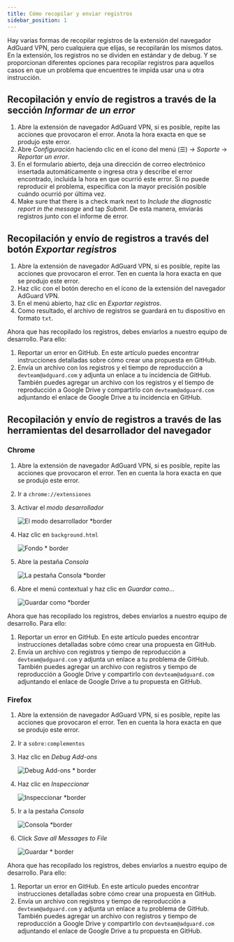 ```yaml
---
title: Cómo recopilar y enviar registros
sidebar_position: 1
---
```


Hay varias formas de recopilar registros de la extensión del navegador AdGuard VPN, pero cualquiera que elijas, se recopilarán los mismos datos. En la extensión, los registros no se dividen en estándar y de debug. Y se proporcionan diferentes opciones para recopilar registros para aquellos casos en que un problema que encuentres te impida usar una u otra instrucción.

## Recopilación y envío de registros a través de la sección *Informar de un error*

1. Abre la extensión de navegador AdGuard VPN, si es posible, repite las acciones que provocaron el error. Anota la hora exacta en que se produjo este error.
1. Abre *Configuración* haciendo clic en el ícono del menú (☰) → *Soporte* → *Reportar un error*.
1. En el formulario abierto, deja una dirección de correo electrónico insertada automáticamente o ingresa otra y describe el error encontrado, incluida la hora en que ocurrió este error. Si no puede reproducir el problema, especifica con la mayor precisión posible cuándo ocurrió por última vez.
1. Make sure that there is a check mark next to *Include the diagnostic report in the message* and tap *Submit*. De esta manera, enviarás registros junto con el informe de error.

## Recopilación y envío de registros a través del botón *Exportar registros*

1. Abre la extensión de navegador AdGuard VPN, si es posible, repite las acciones que provocaron el error. Ten en cuenta la hora exacta en que se produjo este error.
1. Haz clic con el botón derecho en el ícono de la extensión del navegador AdGuard VPN.
1. En el menú abierto, haz clic en *Exportar registros*.
1. Como resultado, el archivo de registros se guardará en tu dispositivo en formato `txt`.

Ahora que has recopilado los registros, debes enviarlos a nuestro equipo de desarrollo. Para ello:

1. Reportar un error en GitHub. En este artículo puedes encontrar instrucciones detalladas sobre cómo crear una propuesta en GitHub.
1. Envía un archivo con los registros y el tiempo de reproducción a `devteam@adguard.com` y adjunta un enlace a tu incidencia de GitHub. También puedes agregar un archivo con los registros y el tiempo de reproducción a Google Drive y compartirlo con `devteam@adguard.com` adjuntando el enlace de Google Drive a tu incidencia en GitHub.

## Recopilación y envío de registros a través de las herramientas del desarrollador del navegador

### Chrome

1. Abre la extensión de navegador AdGuard VPN, si es posible, repite las acciones que provocaron el error. Ten en cuenta la hora exacta en que se produjo este error.
1. Ir a `chrome://extensiones`
1. Activar el *modo desarrollador*

    ![El modo desarrollador *border](https://cdn.adguardvpn.com/content/kb/vpn/browser_extension/dev_mode.png)

1. Haz clic en `background.html`

    ![Fondo * border](https://cdn.adguardvpn.com/content/kb/vpn/browser_extension/backgroung.png)

1. Abre la pestaña *Consola*

    ![La pestaña Consola *border](https://cdn.adguardvpn.com/content/kb/vpn/browser_extension/console.png)

1. Abre el menú contextual y haz clic en *Guardar como…*

    ![Guardar como *border](https://cdn.adguardvpn.com/content/kb/vpn/browser_extension/save.png)

Ahora que has recopilado los registros, debes enviarlos a nuestro equipo de desarrollo. Para ello:

1. Reportar un error en GitHub. En este artículo puedes encontrar instrucciones detalladas sobre cómo crear una propuesta en GitHub.
1. Envía un archivo con registros y tiempo de reproducción a `devteam@adguard.com` y adjunta un enlace a tu problema de GitHub. También puedes agregar un archivo con registros y tiempo de reproducción a Google Drive y compartirlo con `devteam@adguard.com` adjuntando el enlace de Google Drive a tu propuesta en GitHub.

### Firefox

1. Abre la extensión de navegador AdGuard VPN, si es posible, repite las acciones que provocaron el error. Ten en cuenta la hora exacta en que se produjo este error.
1. Ir a `sobre:complementos`
1. Haz clic en *Debug Add-ons*

    ![Debug Add-ons * border](https://cdn.adguardvpn.com/content/kb/vpn/browser_extension/add-ons.png)

1. Haz clic en *Inspeccionar*

    ![Inspeccionar *border](https://cdn.adguardvpn.com/content/kb/vpn/browser_extension/inspect.png)

1. Ir a la pestaña *Consola*

    ![Consola *border](https://cdn.adguardvpn.com/content/kb/vpn/browser_extension/ff_console.png)

1. Click *Save all Messages to File*

    ![Guardar * border](https://cdn.adguardvpn.com/content/kb/vpn/browser_extension/save-to-file.png)

Ahora que has recopilado los registros, debes enviarlos a nuestro equipo de desarrollo. Para ello:

1. Reportar un error en GitHub. En este artículo puedes encontrar instrucciones detalladas sobre cómo crear una propuesta en GitHub.
1. Envía un archivo con registros y tiempo de reproducción a `devteam@adguard.com` y adjunta un enlace a tu problema de GitHub. También puedes agregar un archivo con registros y tiempo de reproducción a Google Drive y compartirlo con `devteam@adguard.com` adjuntando el enlace de Google Drive a tu propuesta en GitHub.
